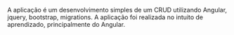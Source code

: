 A aplicação é um desenvolvimento simples de um CRUD utilizando Angular, jquery, bootstrap, migrations. 
A aplicação foi realizada no intuito de aprendizado, principalmente do Angular.
